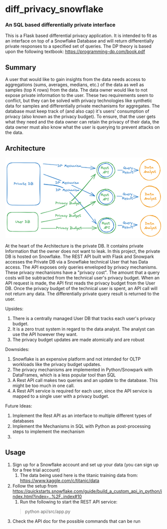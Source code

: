 # diff_privacy_snowflake
### An SQL based differentially private interface

This is a Flask based differential privacy application.
It is intended to fit as an interface on top of a Snowflake Database and will return differentially private responses to a specified set of queries.
The DP theory is based upon the following textbook: https://programming-dp.com/book.pdf

## Summary

A user that would like to gain insights from the data needs access to aggregations (sums, averages, medians, etc.) of the data as well as samples (top K rows) from the data.
The data owner would like to not expose private information to the user.
These two requirements seem to conflict, but they can be solved with privacy technologies like synthetic data for samples and differentially private mechanisms for aggregates.
The database must keep track of (and also cap) it's users' consumption of privacy (also known as the privacy budget).
To ensure, that the user gets what they need and the data owner can retain the privacy of their data, the data owner must also know what the user is querying to prevent attacks on the data.

## Architecture

![](Documentation/Architecture.png)

At the heart of the Architecture is the private DB. It contains private Information that the owner does not want to leak.
In this project, the private DB is hosted on Snowflake. The REST API built with Flask and Snowpark accesses the Private DB via a Snowflake technical User that has Data access.
The API exposes only queries enveloped by privacy mechanisms. These privacy mechanisms have a "privacy cost".
The amount that a query costs will be subtracted from the technical user's privacy budget. 
When an API request is made, the API first reads the privacy budget from the User DB. Once the privacy budget of the technical user is spent, an API call will not return any data.
The differentially private query result is returned to the user.

Upsides:
1. There is a centrally managed User DB that tracks each user's privacy budget.
2. It is a zero trust system in regard to the data analyst. The analyst can use the API however they want.
3. The privacy budget updates are made atomically and are robust 

Downsides:
1. Snowflake is an expensive platform and not intended for OLTP workloads like the privacy budget updates.
2. The privacy mechanisms are implemented in Python/Snowpark with DataFrames, which is a less popular tool than SQL
3. A Rest API call makes two queries and an update to the database. This might be too much in one call.
4. A Rest API service is required for each user, since the API service is mapped to a single user with a privacy budget.

Future Ideas:
1. Implement the Rest API as an interface to multiple different types of databases
2. Implement the Mechanisms in SQL with Python as post-processing steps to implement the mechanism
3. 

## Usage

1. Sign up for a Snowflake account and set up your data (you can sign up for a free trial account)
   1. The data being used here is the titanic training data from: https://www.kaggle.com/c/titanic/data
2. Follow the setup from https://quickstarts.snowflake.com/guide/build_a_custom_api_in_python/index.html?index=..%2F..index#10
   1. Run the following to start the REST API service:
    >python api/src/app.py 
4. Check the API doc for the possible commands that can be run
